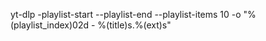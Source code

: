 yt-dlp -playlist-start  --playlist-end  --playlist-items 10  -o "%(playlist_index)02d - %(title)s.%(ext)s"  
